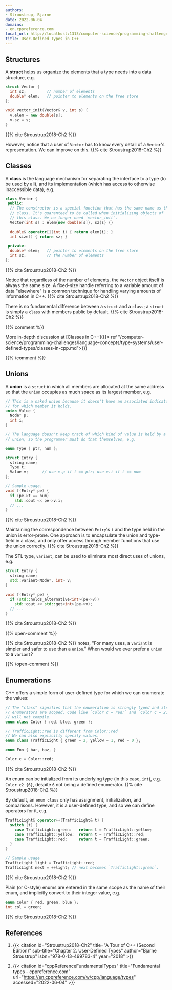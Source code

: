 ```yaml
---
authors:
- Stroustrup, Bjarne
date: 2022-06-04
domains:
- en.cppreference.com
local_url: http://localhost:1313/computer-science/programming-challenges/language-concepts/type-systems/user-defined-types/user-defined-types-cpp/
title: User-Defined Types in C++
---
```


## Structures

A **struct** helps us organize the elements that a type needs into a
data structure, e.g.

```cpp
struct Vector {
  int sz;         // number of elements
  double* elem;   // pointer to elements on the free store
};

void vector_init(Vector& v, int s) {
  v.elem = new double[s];
  v.sz = s;
}
```

{{% cite Stroustrup2018-Ch2 %}}

However, notice that a user of `Vector` has to know every detail of a
`Vector`'s representation. We can improve on this. {{% cite
Stroustrup2018-Ch2 %}}

## Classes

A **class** is the language mechanism for separating the interface to a
type (to be used by all), and its implementation (which has access to
otherwise inaccessible data), e.g.

```cpp
class Vector {
 public:
  // The constructor is a special function that has the same name as the
  // class. It's guaranteed to be called when initializing objects of
  // this class. We no longer need `vector_init`.
  Vector(int s) : elem{new double[s]}, sz{s} {}

  double& operator[](int i) { return elem[i]; }
  int size() { return sz; }

 private:
  double* elem;   // pointer to elements on the free store
  int sz;         // the number of elements
};
```

{{% cite Stroustrup2018-Ch2 %}}

Notice that regardless of the number of elements, the `Vector` object
itself is always the same size. A fixed-size handle referring to a
variable amount of data "elsewhere" is a common technique for handling
varying amounts of information in C++. {{% cite Stroustrup2018-Ch2 %}}

There is no fundamental difference between a `struct` and a `class`; a
`struct` is simply a `class` with members public by default. {{% cite
Stroustrup2018-Ch2 %}}

{{% comment %}}

More in-depth discussion at [Classes in C++]({{< ref
"/computer-science/programming-challenges/language-concepts/type-systems/user-defined-types/classes-in-cpp.md">}})

{{% /comment %}}

## Unions

A **union** is a `struct` in which all members are allocated at the same
address so that the `union` occupies as much space as its largest
member, e.g.

```cpp
// This is a naked union because it doesn't have an associated indicator
// for which member it holds.
union Value {
  Node* p;
  int i;
}

// The language doesn't keep track of which kind of value is held by a
// union, so the programmer must do that themselves, e.g.

enum Type { ptr, num };

struct Entry {
  string name;
  Type t;
  Value v;      // use v.p if t == ptr; use v.i if t == num
};

// Sample usage.
void f(Entry* pe) {
  if (pe->t == num)
    std::cout << pe->v.i;
  // ...
}
```

{{% cite Stroustrup2018-Ch2 %}}

Maintaining the correspondence between `Entry`'s `t` and the type held
in the union is error-prone. One approach is to encapsulate the union
and type-field in a class, and only offer access through member
functions that use the union correctly. {{% cite Stroustrup2018-Ch2 %}}

The STL type, `variant`, can be used to eliminate most direct uses of
unions, e.g.

```cpp
struct Entry {
  string name;
  std::variant<Node*, int> v;
}

void f(Entry* pe) {
  if (std::holds_alternative<int>(pe->v))
    std::cout << std::get<int>(pe->v);
  // ...
}
```

{{% cite Stroustrup2018-Ch2 %}}

{{% open-comment %}}

{{% cite Stroustrup2018-Ch2 %}} notes, "For many uses, a `variant` is
simpler and safer to use than a `union`." When would we ever prefer a
`union` to a `variant`?

{{% /open-comment %}}

## Enumerations

C++ offers a simple form of user-defined type for which we can enumerate
the values:

```cpp
// The "class" signifies that the enumeration is strongly typed and its
// enumerators are scoped. Code like `Color c = red;` and `Color c = 2;`
// will not compile.
enum class Color { red, blue, green };

// TrafficLight::red is different from Color::red
// We can also explicitly specify values.
enum class TrafficLight { green = 2, yellow = 1, red = 0 };

enum Foo { bar, baz, }

Color c = Color::red;
```

{{% cite Stroustrup2018-Ch2 %}}

An enum can be initialized from its underlying type (in this case,
`int`), e.g. `Color c2 {6}`, despite `6` not being a defined enumerator.
{{% cite Stroustrup2018-Ch2 %}}

By default, an `enum class` only has assignment, initialization, and
comparisons. However, it is a user-defined type, and so we can define
operators for it, e.g.

```cpp
TrafficLight& operator++(TrafficLight& t) {
  switch (t) {
    case TrafficLight::green:   return t = TrafficLight::yellow;
    case TrafficLight::yellow:  return t = TrafficLight::red;
    case TrafficLight::red:     return t = TrafficLight::green;
  }
}

// Sample usage
TrafficLight light = TrafficLight::red;
TrafficLight next = ++light; // next becomes `TrafficLight::green`.
```

{{% cite Stroustrup2018-Ch2 %}}

Plain (or C-style) enums are entered in the same scope as the name of
their enum, and implicitly convert to their integer value, e.g.

```cpp
enum Color { red, green, blue };
int col = green;
```

{{% cite Stroustrup2018-Ch2 %}}

## References

1. {{< citation
  id="Stroustrup2018-Ch2"
  title="A Tour of C++ (Second Edition)"
  sub-title="Chapter 2. User-Defined Types"
  author="Bjarne Stroustrup"
  isbn="978-0-13-499783-4"
  year="2018" >}}

1. {{< citation
  id="cppReferenceFundamentalTypes"
  title="Fundamental types - cppreference.com"
  url="https://en.cppreference.com/w/cpp/language/types"
  accessed="2022-06-04" >}}
